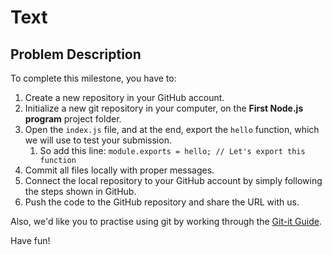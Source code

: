 # Text

## Problem Description
To complete this milestone, you have to:
  
1. Create a new repository in your GitHub account.
2. Initialize a new git repository in your computer, on the **First Node.js program** project folder.
3. Open the `index.js` file, and at the end, export the `hello` function, which we will use to test your submission.
   1. So add this line: `module.exports = hello; // Let's export this function`
4. Commit all files locally with proper messages.
5. Connect the local repository to your GitHub account by simply following the steps shown in GitHub.
6. Push the code to the GitHub repository and share the URL with us.


Also, we'd like you to practise using git by working through the [Git-it Guide](http://jlord.us/git-it/).

Have fun!